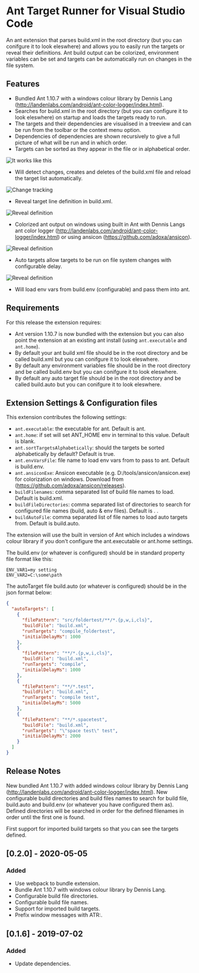# Ant Target Runner for Visual Studio Code

An ant extension that parses build.xml in the root directory (but you can conifgure it to look eleswhere) and allows you to easily run the targets or reveal their definitions.
Ant build output can be colorized, environment variables can be set and targets can be automatically run on changes in the file system.

## Features

- Bundled Ant 1.10.7 with a windows colour library by Dennis Lang (http://landenlabs.com/android/ant-color-logger/index.html).
- Searches for build.xml in the root directory (but you can configure it to look eleswhere) on startup and loads the targets ready to run.
- The targets and their dependencies are visualised in a treeview and can be run from the toolbar or the context menu option.
- Dependencies of dependencies are shown recursively to give a full picture of what will be run and in which order.
- Targets can be sorted as they appear in the file or in alphabetical order.

![It works like this](/resources/demo.gif "It works like this")

- Will detect changes, creates and deletes of the build.xml file and reload the target list automatically.

![Change tracking](/resources/tracking.gif "Change tracking")

- Reveal target line definition in build.xml.

![Reveal definition](/resources/reveal.gif "Reveal definition")

- Colorized ant output on windows using built in Ant with Dennis Langs ant color logger (http://landenlabs.com/android/ant-color-logger/index.html) or using ansicon (https://github.com/adoxa/ansicon).

![Reveal definition](/resources/ansicon.gif "Colorized output")

- Auto targets allow targets to be run on file system changes with configurable delay.

![Reveal definition](/resources/autotarget.gif "Auto targets")

- Will load env vars from build.env (configurable) and pass them into ant.

## Requirements

For this release the extension requires:
- Ant version 1.10.7 is now bundled with the extension but you can also point the extension at an existing ant install (using `ant.executable` and `ant.home`).
- By default your ant build xml file should be in the root directory and be called build.xml but you can conifgure it to look eleswhere.
- By default any environment variables file should be in the root directory and be called build.env but you can conifgure it to look eleswhere.
- By default any auto target file should be in the root directory and be called build.auto but you can conifgure it to look eleswhere.

## Extension Settings & Configuration files

This extension contributes the following settings:

* `ant.executable`: the executable for ant. Default is ant.
* `ant.home`: if set will set ANT_HOME env in terminal to this value. Default is blank.
* `ant.sortTargetsAlphabetically`: should the targets be sorted alphabetically by default? Default is true.
* `ant.envVarsFile`: file name to load env vars from to pass to ant. Default is build.env.
* `ant.ansiconExe`: Ansicon executable (e.g. D:/tools/ansicon/ansicon.exe) for colorization on windows. Download from (https://github.com/adoxa/ansicon/releases).
* `buildFilenames`: comma separated list of build file names to load. Default is build.xml.
* `buildFileDirectories`: comma separated list of directories to search for configured file names (build, auto & env files). Default is . .
* `buildAutoFile`: comma separated list of file names to load auto targets from. Default is build.auto.

The extension will use the built in version of Ant which includes a windows colour library if you don't configure the ant.executable or ant.home settings.

The build.env (or whatever is configured) should be in standard property file format like this:
```
ENV_VAR1=my setting
ENV_VAR2=C:\some\path
```

The autoTarget file build.auto (or whatever is configured) should be in the json format below:
```json
{
  "autoTargets": [
    {
      "filePattern": "src/foldertest/**/*.{p,w,i,cls}",
      "buildFile": "build.xml",
      "runTargets": "compile_foldertest",
      "initialDelayMs": 1000
    },
    {
      "filePattern": "**/*.{p,w,i,cls}",
      "buildFile": "build.xml",
      "runTargets": "compile",
      "initialDelayMs": 1000
    },
    {
      "filePattern": "**/*.test",
      "buildFile": "build.xml",
      "runTargets": "compile test",
      "initialDelayMs": 5000
    },
    {
      "filePattern": "**/*.spacetest",
      "buildFile": "build.xml",
      "runTargets": "\"space test\" test",
      "initialDelayMs": 2000
    }
  ]
}
```

## Release Notes

New bundled Ant 1.10.7 with added windows colour library by Dennis Lang (http://landenlabs.com/android/ant-color-logger/index.html).
New configurable build directories and build files names to search for build file, build.auto and build.env (or whatever you have configured them as).
Defined directories will be searched in order for the defined filenames in order until the first one is found.

First support for imported build targets so that you can see the targets defined.

## [0.2.0] - 2020-05-05
### Added
- Use webpack to bundle extension.
- Bundle Ant 1.10.7 with windows colour library by Dennis Lang.
- Configurable build file directories.
- Configurable build file names.
- Support for imported build targets.
- Prefix window messages with ATR:.

## [0.1.6] - 2019-07-02
### Added
- Update dependencies.
